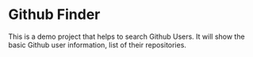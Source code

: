 # Github Finder
This is a demo project that helps to search Github Users. It will show the basic Github user information, list of their repositories.
